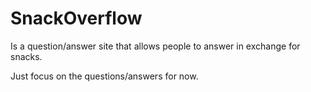 # SnackOverflow

Is a question/answer site that allows people to answer in exchange for snacks.

Just focus on the questions/answers for now.

